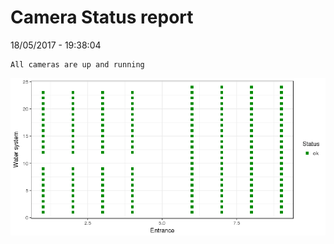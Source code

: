 Camera Status report
================
18/05/2017 - 19:38:04

    All cameras are up and running

![](camreport_files/figure-markdown_github/unnamed-chunk-2-1.png)
